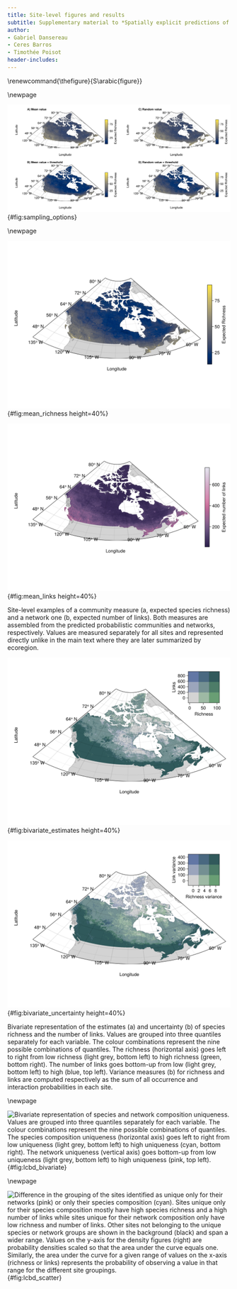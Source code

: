 ```yaml
---
title: Site-level figures and results
subtitle: Supplementary material to *Spatially explicit predictions of food web structure from regional level data*
author:
- Gabriel Dansereau
- Ceres Barros
- Timothée Poisot
header-includes:
---
```


\renewcommand{\thefigure}{S\arabic{figure}}
<!-- \setcounter{figure}{0} -->

\newpage

<!-- Sampling options -->

![Illustration of the effect of changing the sampling options for the species occurrence probabilities: a) taking the mean from the distribution as the probability of occurrence; b) converting the mean value to a binary one using a specific threshold per species; c) sampling a random value within the Normal distribution; d) converting the random value into a binary result.](figures/richness_all.png){#fig:sampling_options}

\newpage

<!-- Main richness & links figures -->

<div id="fig:mean" class="subfigures">

  ![Expected richness](figures/richness_mean.png){#fig:mean_richness height=40%}

  ![Expected number of links](figures/links_mean.png){#fig:mean_links height=40%}

Site-level examples of a community measure (a, expected species richness) and a network one (b, expected number of links). Both measures are assembled from the predicted probabilistic communities and networks, respectively. Values are measured separately for all sites and represented directly unlike in the main text where they are later summarized by ecoregion.

</div>

<!-- Bivariate figures -->

<div id="fig:bivariate" class="subfigures">

  ![Comparison of the estimates](figures/bivariate_richness_links.png){#fig:bivariate_estimates height=40%}

  ![Comparison of the estimates' uncertainty](figures/bivariate_richness_links_variance.png){#fig:bivariate_uncertainty height=40%}

Bivariate representation of the estimates (a) and uncertainty (b) of species richness and the number of links. Values are grouped into three quantiles separately for each variable. The colour combinations represent the nine possible combinations of quantiles. The richness (horizontal axis) goes left to right from low richness (light grey, bottom left) to high richness (green, bottom right). The number of links goes bottom-up from low (light grey, bottom left) to high (blue, top left). Variance measures (b) for richness and links are computed respectively as the sum of all occurrence and interaction probabilities in each site.

</div>

\newpage

<!-- LCBD -->

![Bivariate representation of species and network composition uniqueness. Values are grouped into three quantiles separately for each variable. The colour combinations represent the nine possible combinations of quantiles. The species composition uniqueness (horizontal axis) goes left to right from low uniqueness (light grey, bottom left) to high uniqueness (cyan, bottom right). The network uniqueness (vertical axis) goes bottom-up from low uniqueness (light grey, bottom left) to high uniqueness (pink, top left).](figures/lcbd_bivariate_mean.png){#fig:lcbd_bivariate}

\newpage

<!-- LCBD densities -->

![Difference in the grouping of the sites identified as unique only for their networks (pink) or only their species composition (cyan). Sites unique only for their species composition mostly have high species richness and a high number of links while sites unique for their network composition only have low richness and number of links. Other sites not belonging to the unique species or network groups are shown in the background (black) and span a wider range. Values on the y-axis for the density figures (right) are probability densities scaled so that the area under the curve equals one. Similarly, the area under the curve for a given range of values on the x-axis (richness or links) represents the probability of observing a value in that range for the different site groupings.](figures/lcbd_bivariate_densities.png){#fig:lcbd_scatter}
